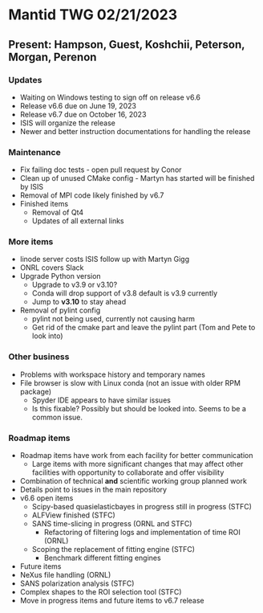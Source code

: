 # Mantid TWG 02/21/2023
## Present: Hampson, Guest, Koshchii, Peterson, Morgan, Perenon

### Updates
- Waiting on Windows testing to sign off on release v6.6
- Release v6.6 due on June 19, 2023
- Release v6.7 due on October 16, 2023
- ISIS will organize the release
- Newer and better instruction documentations for handling the release

### Maintenance
- Fix failing doc tests - open pull request by Conor
- Clean up of unused CMake config - Martyn has started will be finished by ISIS
- Removal of MPI code likely finished by v6.7
- Finished items
  - Removal of Qt4
  - Updates of all external links
 
### More items
 - linode server costs ISIS follow up with Martyn Gigg
 - ONRL covers Slack
 - Upgrade Python version
   - Upgrade to v3.9 or v3.10?
   - Conda will drop support of v3.8 default is v3.9 currently
   - Jump to **v3.10** to stay ahead
 - Removal of pylint config
   - pylint not being used, currently not causing harm
   - Get rid of the cmake part and leave the pylint part (Tom and Pete to look into)
  
### Other business
 - Problems with workspace history and temporary names
 - File browser is slow with Linux conda (not an issue with older RPM package)
   - Spyder IDE appears to have similar issues
   - Is this fixable? Possibly but should be looked into. Seems to be a common issue.
  
### Roadmap items
 - Roadmap items have work from each facility for better communication
   - Large items with more significant changes that may affect other facilities with opportunity to collaborate and offer visibility
 - Combination of technical **and** scientific working group planned work
 - Details point to issues in the main repository
 - v6.6 open items
   - Scipy-based quasielasticbayes in progress still in progress (STFC)
   - ALFView finished (STFC)
   - SANS time-slicing in progress (ORNL and STFC)
     - Refactoring of filtering logs and implementation of time ROI (ORNL)
   - Scoping the replacement of fitting engine (STFC)
     - Benchmark different fitting engines
  - Future items
   - NeXus file handling (ORNL)
   - SANS polarization analysis (STFC)
   - Complex shapes to the ROI selection tool (STFC)
  - Move in progress items and future items to v6.7 release

